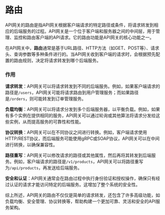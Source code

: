 # 路由

API网关的路由是指API网关根据客户端请求的特定路径或条件，将请求转发到相应的后端服务的过程。API网关是一个位于客户端和服务器之间的中间层，用于管理、监控和路由客户端的API请求。它的路由功能是API网关的核心功能之一。

在API网关中，**路由**通常是基于URL路径、HTTP方法（如GET、POST等）、请求头、查询参数等多种条件进行的。当API网关收到客户端的请求时，会根据预先配置的路由规则，决定将请求转发到哪个后端服务。

### 作用

**请求转发**：API网关可以将请求转发到不同的后端服务。例如，如果客户端请求的路径是`/users`，API网关可能将请求路由到用户管理服务；而如果路径是`/orders`，则可能转发到订单管理服务。

**负载均衡**：API网关可以将请求分发到多个后端服务器，以平衡负载。例如，如果有多个实例在提供相同的服务，API网关可以通过轮询或其他算法将请求分发给这些实例，从而提高服务的可靠性和性能。

**协议转换**：API网关可以在不同协议之间进行转换。例如，客户端请求使用HTTP/REST协议，而后端服务可能使用gRPC或SOAP协议，API网关可以在中间进行转换，以确保兼容性。

**路径重写**：API网关可以修改请求的路径或其他属性，然后再将其转发到后端服务。例如，客户端请求的路径是`/v1/products`，API网关可以将路径重写为`/api/products`，再发送给后端服务。

**安全和认证**：API网关通常会在路由过程中执行身份验证和授权操作，确保只有经过认证的请求才能访问特定的后端服务。这增加了整个系统的安全性。

综上所述，API网关的路由不仅仅是简单的请求转发，还包含了许多高级功能，如负载均衡、安全管理、协议转换等，帮助构建一个更加可靠、灵活和安全的API服务架构。